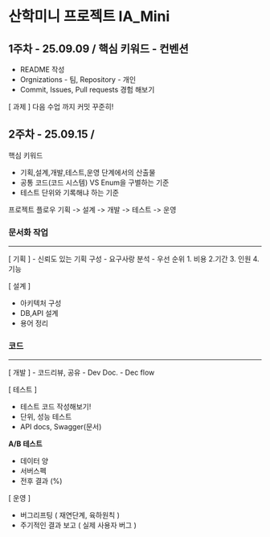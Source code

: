 # 산학미니 프로젝트 IA_Mini

## 1주차 - 25.09.09 / 핵심 키워드 - 컨벤션
- README 작성
- Orgnizations - 팀, Repository - 개인 
- Commit, Issues, Pull requests 경험 해보기

[ 과제 ]
다음 수업 까지 커밋 꾸준히!

### 

## 2주차 - 25.09.15 / 
핵심 키워드 
- 기획,설계,개발,테스트,운영 단계에서의 산출물
- 공통 코드(코드 시스템) VS Enum을 구별하는 기준
- 테스트 단위와 기록해냐 하는 기준

프로젝트 플로우
기획 -> 설계 -> 개발 -> 테스트 -> 운영


### 문서화 작업 
<hr/>
[ 기획 ]
- 신뢰도 있는 기획 구성
- 요구사랑 분석
- 우선 순위 1. 비용 2.기간 3. 인원 4. 기능

[ 설계 ]
- 아키텍처 구성
- DB,API 설계
- 용어 정리


### 코드
<hr/>
[ 개발 ] 
- 코드리뷰, 공유
- Dev Doc.
- Dec flow

[ 테스트 ] 
- 테스트 코드 작성해보기!
- 단위, 성능 테스트
- API docs, Swagger(문서)

<b>A/B 테스트</b>
- 데이터 양
- 서버스펙
- 전후 결과 (%)

[ 운영 ]
- 버그리프팅 ( 재연단계, 육하원칙 )
- 주기적인 결과 보고 ( 실제 사용자 버그 )
